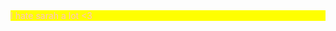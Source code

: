 <div style="background-color: yellow; color: pink;">I hate sarah a lot <3 </div>

<html>
  <head>
    <style>
      body {
        background-image: url("https://i.imgur.com/lkgMab8.gif");
        background-size: cover;
        background-repeat: no-repeat;
        background-attachment: fixed;
      }
    </style>
  </head>
  <body>
  </body>
</html>
